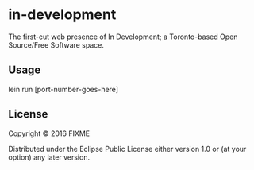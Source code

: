 # in-development

The first-cut web presence of In Development; a Toronto-based Open Source/Free Software space.

## Usage

lein run [port-number-goes-here]

## License

Copyright © 2016 FIXME

Distributed under the Eclipse Public License either version 1.0 or (at
your option) any later version.
